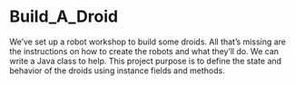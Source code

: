 # Build_A_Droid
We’ve set up a robot workshop to build some droids. All that’s missing are the instructions on how to create the robots and what they’ll do.
We can write a Java class to help. This project purpose is to define the state and behavior of the droids using instance fields and methods.
